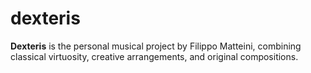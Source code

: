 # dexteris
**Dexteris** is the personal musical project by Filippo Matteini, combining classical virtuosity, creative arrangements, and original compositions.

